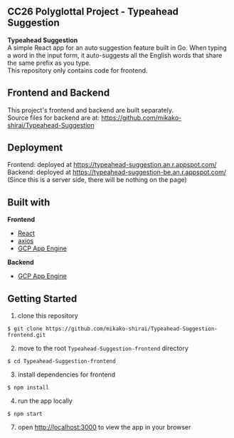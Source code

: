 ## CC26 Polyglottal Project - Typeahead Suggestion  
  
**Typeahead Suggestion**  
A simple React app for an auto suggestion feature built in Go. When typing a word in the input form, it auto-suggests all the English words that share the same prefix as you type.  
This repository only contains code for frontend.  
  
  
## Frontend and Backend  
This project's frontend and backend are built separately.  
Source files for backend are at: https://github.com/mikako-shirai/Typeahead-Suggestion  
  
  
## Deployment  
Frontend: deployed at https://typeahead-suggestion.an.r.appspot.com/  
Backend: deployed at https://typeahead-suggestion-be.an.r.appspot.com/  
(Since this is a server side, there will be nothing on the page)  
  
  
## Built with  
**Frontend**  
- [React](https://reactjs.org/)  
- [axios](https://axios-http.com/)  
- [GCP App Engine](https://cloud.google.com/appengine/)  
  
**Backend**  
- [GCP App Engine](https://cloud.google.com/appengine/)  
  
  
## Getting Started    
1. clone this repository  
```
$ git clone https://github.com/mikako-shirai/Typeahead-Suggestion-frontend.git
```  
2. move to the root `Typeahead-Suggestion-frontend` directory  
```
$ cd Typeahead-Suggestion-frontend
```  
3. install dependencies for frontend  
```
$ npm install
```  
4. run the app locally  
```
$ npm start
```  
7. open [http://localhost:3000](http://localhost:3000) to view the app in your browser
  